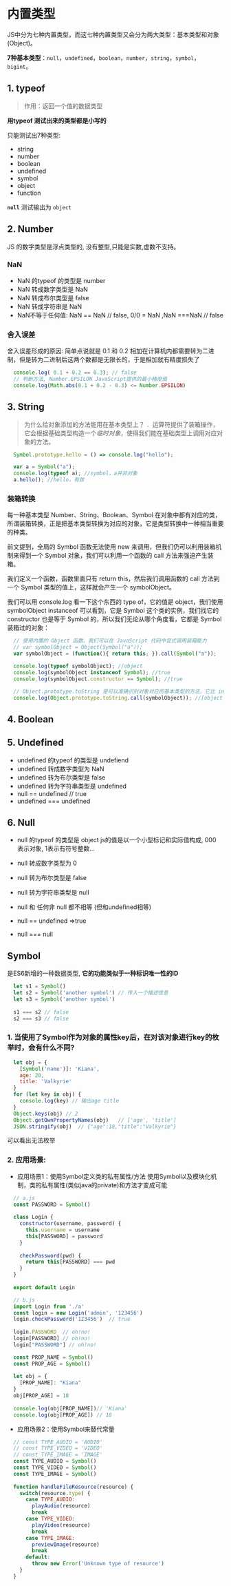 # 内置类型

JS中分为七种内置类型，而这七种内置类型又会分为两大类型：基本类型和对象(Object)。

**7种基本类型**：```null```，```undefined```，```boolean```，```number```，```string```，```symbol```，```bigint```。

## 1. typeof
> 作用：返回一个值的数据类型  

**用typeof 测试出来的类型都是小写的**

只能测试出7种类型:
* string
* number
* boolean
* undefined
* symbol
* object
* function

**```null```** 测试输出为 ```object```

## 2. Number

JS 的数字类型是浮点类型的, 没有整型,只能是实数,虚数不支持。

### NaN
* NaN 的typeof 的类型是 number
* NaN 转成数字类型是 NaN 
* NaN 转成布尔类型是 false
* NaN 转成字符串是 NaN
* NaN不等于任何值:  NaN == NaN // false, 0/0 = NaN ,NaN ===NaN // false

### 舍入误差
舍入误差形成的原因: 简单点说就是 0.1 和 0.2 相加在计算机内都需要转为二进制，但是转为二进制后这两个数都是无限长的，于是相加就有精度损失了

```js
  console.log( 0.1 + 0.2 == 0.3); // false
  // 判断方法, Number.EPSILON JavaScript提供的最小精度值
  console.log(Math.abs(0.1 + 0.2 - 0.3) <= Number.EPSILON)
```

## 3. String
> 为什么给对象添加的方法能用在基本类型上？
```. ```运算符提供了装箱操作，它会根据基础类型构造一个*临时对象*，使得我们能在基础类型上调用对应对象的方法。

```js
  Symbol.prototype.hello = () => console.log("hello");

  var a = Symbol("a");
  console.log(typeof a); //symbol，a并非对象
  a.hello(); //hello，有效
```

### 装箱转换
每一种基本类型 Number、String、Boolean、Symbol 在对象中都有对应的类，所谓装箱转换，正是把基本类型转换为对应的对象，它是类型转换中一种相当重要的种类。

前文提到，全局的 Symbol 函数无法使用 new 来调用，但我们仍可以利用装箱机制来得到一个 Symbol 对象，我们可以利用一个函数的 call 方法来强迫产生装箱。

我们定义一个函数，函数里面只有 return this，然后我们调用函数的 call 方法到一个 Symbol 类型的值上，这样就会产生一个 symbolObject。

我们可以用 console.log 看一下这个东西的 type of，它的值是 object，我们使用 symbolObject instanceof 可以看到，它是 Symbol 这个类的实例，我们找它的 constructor 也是等于 Symbol 的，所以我们无论从哪个角度看，它都是 Symbol 装箱过的对象：

```js
  // 使用内置的 Object 函数，我们可以在 JavaScript 代码中显式调用装箱能力
  // var symbolObject = Object(Symbol("a"));
  var symbolObject = (function(){ return this; }).call(Symbol("a"));

  console.log(typeof symbolObject); //object
  console.log(symbolObject instanceof Symbol); //true
  console.log(symbolObject.constructor == Symbol); //true

  // Object.prototype.toString 是可以准确识别对象对应的基本类型的方法，它比 instanceof 更加准确。
  console.log(Object.prototype.toString.call(symbolObject)); //[object Symbol]
```

## 4. Boolean

## 5. Undefined
* undefined 的typeof 的类型是 undefiend
* undefined 转成数字类型为 NaN
* undefined 转为布尔类型是 false
* undefined 转为字符串类型是 undefined
* null == undefined // true
* undefined === undefined

## 6. Null
* null 的typeof 的类型是 object
js的值是以一个小型标记和实际值构成, 000 表示对象, 1表示有符号整数...

* null 转成数字类型为 0
* null 转为布尔类型是 false
* null 转为字符串类型是 null
* null 和 任何非 null 都不相等 (但和undefined相等)
* null == undefined =>true
* null === null

## Symbol
是ES6新增的一种数据类型, **它的功能类似于一种标识唯一性的ID**

```js
  let s1 = Symbol()
  let s2 = Symbol('another symbol') // 传入一个描述信息
  let s3 = Symbol('another symbol')
  
  s1 === s2 // false
  s2 === s3 // false
```

### 1. 当使用了Symbol作为对象的属性key后，在对该对象进行key的枚举时，会有什么不同?
```js
  let obj = {
    [Symbol('name')]: 'Kiana',
    age: 20,
    title: 'Valkyrie'
  }
  for (let key in obj) {
    console.log(key) // 输出age title
  }
  Object.keys(obj) // 2
  Object.getOwnPropertyNames(obj)   // ['age', 'title']
  JSON.stringify(obj)  // {"age":18,"title":"Valkyrie"}
```
可以看出无法枚举

### 2. 应用场景:
* 应用场景1：使用Symbol定义类的私有属性/方法
使用Symbol以及模块化机制，类的私有属性(类似java的private)和方法才变成可能  

```js
  // a.js
  const PASSWORD = Symbol()
  
  class Login {
    constructor(username, password) {
      this.username = username
      this[PASSWORD] = password
    }
  
    checkPassword(pwd) {
      return this[PASSWORD] === pwd
    }
  }
  
  export default Login

  // b.js
  import Login from './a'
  const login = new Login('admin', '123456')
  login.checkPassword('123456')  // true
  
  login.PASSWORD  // oh!no!
  login[PASSWORD] // oh!no!
  login["PASSWORD"] // oh!no!
```

```js
  const PROP_NAME = Symbol()
  const PROP_AGE = Symbol()
  
  let obj = {
    [PROP_NAME]: "Kiana"
  }
  obj[PROP_AGE] = 18
  
  console.log(obj[PROP_NAME])// 'Kiana'
  console.log(obj[PROP_AGE]) // 18
```
* 应用场景2：使用Symbol来替代常量
```js
  // const TYPE_AUDIO = 'AUDIO'
  // const TYPE_VIDEO = 'VIDEO'
  // const TYPE_IMAGE = 'IMAGE'
  const TYPE_AUDIO = Symbol()
  const TYPE_VIDEO = Symbol()
  const TYPE_IMAGE = Symbol()
  
  function handleFileResource(resource) {
    switch(resource.type) {
      case TYPE_AUDIO:
        playAudio(resource)
        break
      case TYPE_VIDEO:
        playVideo(resource)
        break
      case TYPE_IMAGE:
        previewImage(resource)
        break
      default:
        throw new Error('Unknown type of resource')
    }
  }
```